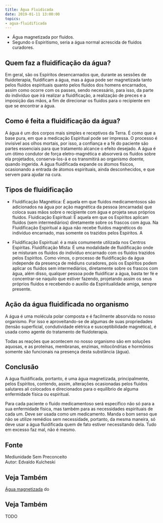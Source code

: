 ```yaml
---
title: Água Fluidicada
date: 2019-01-11 13:00:00
topics:
- agua-fluidificada
---
```


* Água magnetizada por fluidos.
* Segundo o Espiritismo, seria a água normal acrescida de fluidos curadores.

## Quem faz a fluidificação da água?
Em geral, são os Espíritos desencarnados que, durante as sessões de
fluidoterapia, fluidificam a água, mas a água pode ser magnetizada tanto pelos
fluidos espirituais quanto pelos fluidos dos homens encarnados, assim como
ocorre com os passes, sendo necessário, para isso, da parte do indivíduo que irá
realizar a fluidificação, a realização de preces e a imposição das mãos, a fim
de direcionar os fluidos para o recipiente em que se encontrar a água.

## Como é feita a fluidificação da água? 
A água é um dos corpos mais simples e receptivos da Terra. É como que a base
pura, em que a medicação Espiritual pode ser impressa. O processo é invisível
aos olhos mortais, por isso, a confiança e a fé do paciente são partes
essenciais para que tratamento alcance o efeito desejado. A água é um ótimo
condutor de força eletro-magnética e absorverá os fluidos sobre ela projetados,
conserva-los-á e os transmitirá ao organismo doente, quando ingerida. A água
fluidificada expande os átomos físicos, ocasionando a entrada de átomos
espirituais, ainda desconhecidos, e que servem para ajudar na cura.

## Tipos de fluidificação 
* Fluidificação Magnética: É aquela em que fluidos medicamentosos são adicionados
na água por ação magnética da pessoa (encarnada) que coloca suas mãos sobre o
recipiente com água e projeta seus próprios fluidos.  Fluidicação Espiritual: É
aquela em que os Espíritos aplicam fluidos (sem intermediários) diretamente
sobre os frascos com água. Na Fluidificação Espiritual a água não recebe fluidos
magnéticos do indivíduo encarnado, mas somente os trazidos pelos Espíritos. A

* Fluidificação Espiritual: é a mais comumente utilizada nos Centros Espíritas.
Fluidificação Mista: É uma modalidade de fluidificação onde se misturam os
fluidos do indivíduo encarnado com os fluidos trazidos pelos Espíritos.  Como
vimos, o processo de fluidificação da água independe da presença de médiuns
curadores, pois os Espíritos podem aplicar os fluidos sem intermediários,
diretamente sobre os frascos com água, além disso, qualquer pessoa pode
fluidificar a água, basta ter fé e concentrar-se naquilo que estiver fazendo,
projetando assim os seus próprios fluidos e recebendo o auxílio da
Espiritualidade amiga, sempre presente.

## Ação da água fluidificada no organismo 
A água é uma molécula polar composta e é facilmente absorvida no nosso
organismo. Por isso e aproveitando-se de algumas de suas propriedades (tensão
superficial, condutividade elétrica e susceptibilidade magnética), é usada como
agente do tratamento de fluidoterapia.

Todas as reações que acontecem no nosso organismo são em soluções aquosas, e as
proteínas, membranas, enzimas, mitocôndrias e hormônios somente são funcionais
na presença desta substância (água).

## Conclusão
A água fluidificada, portanto, é uma água magnetizada, principalmente, pelos
Espíritos, contendo, assim, alterações ocasionadas pelos fluidos salutares ali
colocados e direcionados para o equilíbrio de alguma enfermidade física ou
espiritual.

Para cada paciente o fluido medicamentoso será específico não só para a sua
enfermidade física, mas também para as necessidades espirituais de cada um. Deve
ser usada como um medicamento. Manda o bom senso que não se utilize remédios sem
necessidade, portanto, da mesma maneira, só deve usar a água fluidificada quem
de fato estiver necessitando dela. Tudo em excesso faz mal, não é mesmo.

## Fonte
Mediunidade Sem Preconceito  
Autor: Edvaldo Kulcheski

## Veja Também
[Água magnetizada](../agua-magnetizada)
do

## Veja Também
TODO
